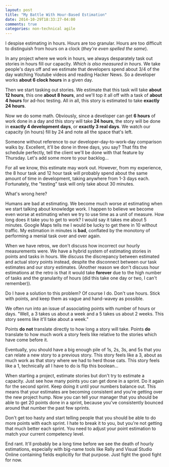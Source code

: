 ```yaml
---
layout: post
title: "My Battle With Hour-Based Estimation"
date: 2014-10-29T18:33:27-04:00
comments: true
categories: non-technical agile
---
```


I despise estimating in hours. Hours are too granular. Hours are too difficult to distinguish from hours on a clock (_they're even spelled the same_).

In any project where we work in hours, we always desparately task out stories in hours fill our capacity. _Which is also measured in hours_. We take people's days off and we estimate that developers spend about 3/4 of the day watching Youtube videos and reading Hacker News. So a developer works __about 6 clock hours__ in a given day.

Then we start tasking out stories. We estimate that this task will take __about 12 hours__, this one __about 8 hours__, and we'll top it all off with a task of __about 4 hours__ for ad-hoc testing. All in all, this story is estimated to take __exactly 24 hours__.

Now we do some math. Obviously, since a developer can get __6 hours__ of work done in a day and this story will take __24 hours__, the story will be done in __exactly 4 development days__, or __exactly 3 real days__. We watch our capacity (in hours) fill by 24 and note all the space that's left.

Someone without reference to our developer-day-to-work-day comparison walks by. Excellent, it'll be done in three days, you say? That fits the schedule perfectly, tell the client we'll be done with that feature by Thursday. Let's add some more to your backlog...

For all we know, this estimate may work out. However, from my experience, the 8 hour task and 12 hour task will probably spend about the same amount of time in development, taking anywhere from 1-3 days each. Fortunately, the "testing" task will only take about 30 minutes.

What's wrong here?

Humans are bad at estimating. We become much worse at estimating when we start talking about knowledge work. I happen to believe we become even worse at estimating when we try to use time as a unit of measure. How long does it take you to get to work? I would say it takes me about 5 minutes. Google Maps tells me I would be lucky to get there in 10 without traffic. My estimation in minutes is __bad__, conflated by the monotony of performing a menial task over and over again.

When we have retros, we don't discuss how incorrect our hourly measurements were. We have a hybrid system of estimating stories in points and tasks in hours. We discuss the discrepancy between estimated and actual story points instead, despite the disconnect between our task estimates and our story estimates. (Another reason we don't discuss hour estimations at the retro is that it would take __forever__ due to the high number of tasks and the granularity of hours (did this take one day or two, I can't remember)).

Do I have a solution to this problem? Of course I do. Don't use hours. Stick with points, and keep them as vague and hand-wavey as possible.

We often run into an issue of associating points with number of hours or days. "Well, a 3 takes us about a week and a 5 takes us about 2 weeks. This story seems like it'll take about a week."

Points __do not__ translate directly to how long a story will take. Points __do__ translate to how much work a story feels like relative to the stories which have come before it.

Eventually, you should have a big enough pile of 1s, 2s, 3s, and 5s that you can relate a new story to a previous story. This story feels like a 3, about as much work as that story where we had to herd those cats. This story feels like a 1, technically all I have to do is flip this boolean...

When starting a project, estimate stories but don't try to estimate a capacity. Just see how many points you can get done in a sprint. Do it again for the second sprint. Keep doing it until your numbers balance out. This means that your estimates are becoming consistent and you're getting over the new project hump. Now you can tell your manager that you should be able to get 20 points done in a sprint, because you've consistently bounced around that number the past few sprints.

Don't get too hasty and start telling people that you should be able to do more points with each sprint. I hate to break it to you, but you're not getting that much better each sprint. You need to adjust your point estimation to match your current competency level.

End rant. It'll probably be a long time before we see the death of hourly estimations, especially with big-name tools like Rally and Visual Studio Online containing fields explicitly for that purpose. Just fight the good fight for now.
